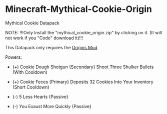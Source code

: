# Minecraft-Mythical-Cookie-Origin
Mythical Cookie Datapack

NOTE: !!!Only Install the "mythical_cookie_origin.zip" by clicking on it. (It will not work if you "Code" download it)!!!

This Datapack only requires the [Origins Mod](https://www.curseforge.com/minecraft/mc-mods/origins)

Powers:

- (+) Cookie Dough Shotgun {Secondary} Shoot Three Shulker Bullets (With Cooldown)

- (+) Cookie Feces {Primary} Deposits 32 Cookies Into Your Inventory (Short Cooldown)

- (-) 5 Less Hearts {Passive}

- (-) You Exaust More Quickly {Passive}




